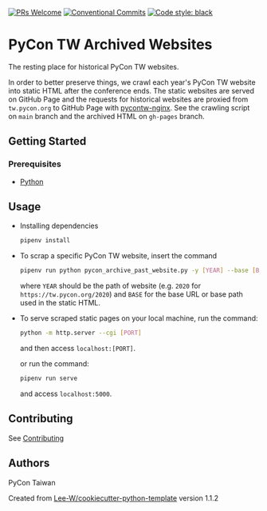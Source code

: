 [![PRs Welcome](https://img.shields.io/badge/PRs-welcome-brightgreen.svg?style=flat-square)](http://makeapullrequest.com)
[![Conventional Commits](https://img.shields.io/badge/Conventional%20Commits-1.0.0-yellow.svg?style=flat-square)](https://conventionalcommits.org)
[![Code style: black](https://img.shields.io/badge/code%20style-black-000000.svg)](https://github.com/psf/black)



# PyCon TW Archived Websites

The resting place for historical PyCon TW websites.

In order to better preserve things, we crawl each year's PyCon TW website into static HTML after the conference ends. The static websites are served on GitHub Page and the requests for historical websites are proxied from `tw.pycon.org` to GitHub Page with [pycontw-nginx](https://github.com/pycontw/pycontw-nginx). See the crawling script on `main` branch and the archived HTML on `gh-pages` branch.

## Getting Started

### Prerequisites
* [Python](https://www.python.org/downloads/)

## Usage

- Installing dependencies

  ```bash
  pipenv install
  ```

- To scrap a specific PyCon TW website, insert the command

  ```bash
  pipenv run python pycon_archive_past_website.py -y [YEAR] --base [BASE]
  ```

  where `YEAR` should be the path of website (e.g. `2020` for `https://tw.pycon.org/2020`) and `BASE` for the base URL or base path used in the static HTML.

- To serve scraped static pages on your local machine, run the command:

  ```bash
  python -m http.server --cgi [PORT]
  ```

  and then access `localhost:[PORT]`.

  or run the command:

  ```bash
  pipenv run serve
  ```

  and access `localhost:5000`.

## Contributing
See [Contributing](contributing.md)

## Authors
PyCon Taiwan


Created from [Lee-W/cookiecutter-python-template](https://github.com/Lee-W/cookiecutter-python-template/tree/1.1.2) version 1.1.2
